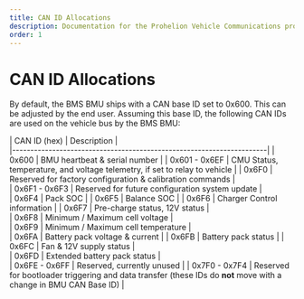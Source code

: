 ```yaml
---
title: CAN ID Allocations
description: Documentation for the Prohelion Vehicle Communications protocol
order: 1
---
```


# CAN ID Allocations

By default, the BMS BMU ships with a CAN base ID set to 0x600.  This can be adjusted by the end user.  Assuming this base ID, the following CAN IDs are used on the vehicle bus by the BMS BMU:

| CAN ID (hex) | Description |           
|----------------------------------------------------------------------|
| 0x600         | BMU heartbeat & serial number | 
| 0x601 - 0x6EF | CMU Status, temperature, and voltage telemetry, if set to relay to vehicle |
| 0x6F0         | Reserved for factory configuration & calibration commands |            
| 0x6F1 - 0x6F3 | Reserved for future configuration system update |       
| 0x6F4         | Pack SOC |
| 0x6F5         | Balance SOC |
| 0x6F6         | Charger Control information |
| 0x6F7         | Pre-charge status, 12V status |           
| 0x6F8         | Minimum / Maximum cell voltage |       
| 0x6F9         | Minimum / Maximum cell temperature |   
| 0x6FA         | Battery pack voltage & current |
| 0x6FB         | Battery pack status |
| 0x6FC         | Fan & 12V supply status |       
| 0x6FD         | Extended battery pack status |       
| 0x6FE - 0x6FF | Reserved, currently unused |
| 0x7F0 - 0x7F4 | Reserved for bootloader triggering and data transfer (these IDs do <strong>not</strong> move with a change in BMU CAN Base ID) |             

